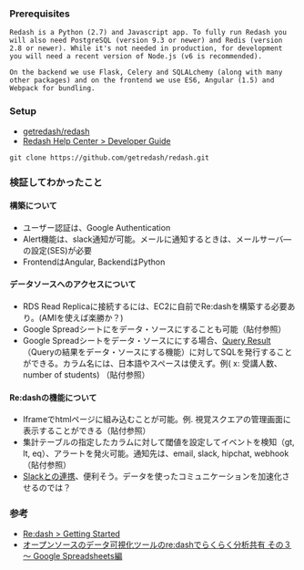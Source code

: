 ### Prerequisites

```
Redash is a Python (2.7) and Javascript app. To fully run Redash you will also need PostgreSQL (version 9.3 or newer) and Redis (version 2.8 or newer). While it's not needed in production, for development you will need a recent version of Node.js (v6 is recommended).

On the backend we use Flask, Celery and SQLALchemy (along with many other packages) and on the frontend we use ES6, Angular (1.5) and Webpack for bundling.

```

### Setup
- [getredash/redash](https://github.com/getredash/redash)
- [Redash Help Center > Developer Guide](https://redash.io/help-onpremise/dev/guide.html)

```
git clone https://github.com/getredash/redash.git
```

### 検証してわかったこと
#### 構築について
- ユーザー認証は、Google Authentication
- Alert機能は、slack通知が可能。メールに通知するときは、メールサーバ―の設定(SES)が必要
- FrontendはAngular, BackendはPython

#### データソースへのアクセスについて
- RDS Read Replicaに接続するには、EC2に自前でRe:dashを構築する必要あり。(AMIを使えば楽勝か？)
- Google Spreadシートにをデータ・ソースにすることも可能（貼付参照）
- Google Spreadシートをデータ・ソースににする場合、[Query Result](http://help.redash.io/article/152-using-query-results-as-data-sources)（Queryの結果をデータ・ソースにする機能）に対してSQLを発行することができる。カラム名には、日本語やスペースは使えず。例( x: 受講人数、 number of students) （貼付参照）

#### Re:dashの機能について
- Iframeでhtmlページに組み込むことが可能。例. 視覚スクエアの管理画面に表示することができる（貼付参照）
- 集計テーブルの指定したカラムに対して閾値を設定してイベントを検知（gt, lt, eq）、アラートを発火可能。通知先は、email, slack, hipchat, webhook（貼付参照）
- [Slackとの連携](http://help.redash.io/article/131-slack-bot-posting-visualizations-to-slack)、便利そう。データを使ったコミュニケーションを加速化させるのでは？

### 参考
- [Re:dash > Getting Started](http://help.redash.io/article/32-getting-started)
- [オープンソースのデータ可視化ツールのre:dashでらくらく分析共有 その３ 〜 Google Spreadsheets編](https://qiita.com/wapa5pow/items/312686403700a8e454df)

